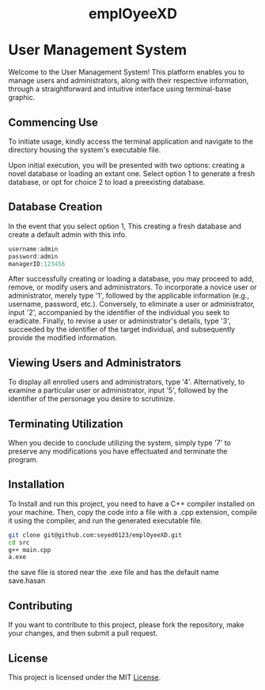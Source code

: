 <h1 align="center">emplOyeeXD</h1>

# User Management System
Welcome to the User Management System! This platform enables you to manage users and administrators, along with their respective information, through a straightforward and intuitive interface using terminal-base graphic.

## Commencing Use
To initiate usage, kindly access the terminal application and navigate to the directory housing the system's executable file.

Upon initial execution, you will be presented with two options: creating a novel database or loading an extant one. Select option 1 to generate a fresh database, or opt for choice 2 to load a preexisting database.

## Database Creation
In the event that you select option 1, This creating a fresh database and create a default admin with this info.
```c++
username:admin
password:admin
managerID:123456
```

After successfully creating or loading a database, you may proceed to add, remove, or modify users and administrators. To incorporate a novice user or administrator, merely type '1', followed by the applicable information (e.g., username, password, etc.). Conversely, to eliminate a user or administrator, input '2', accompanied by the identifier of the individual you seek to eradicate. Finally, to revise a user or administrator's details, type '3', succeeded by the identifier of the target individual, and subsequently provide the modified information.

## Viewing Users and Administrators
To display all enrolled users and administrators, type '4'. Alternatively, to examine a particular user or administrator, input '5', followed by the identifier of the personage you desire to scrutinize.

## Terminating Utilization
When you decide to conclude utilizing the system, simply type '7' to preserve any modifications you have effectuated and terminate the program.

## Installation
To Install and run this project, you need to have a C++ compiler installed on your machine. Then, copy the code into a file with a .cpp extension, compile it using the compiler, and run the generated executable file.

```bash
git clone git@github.com:seyed0123/emplOyeeXD.git
cd src
g++ main.cpp
a.exe
```
the save file is stored near the .exe file and has the default name save.hasan

## Contributing
If you want to contribute to this project, please fork the repository, make your changes, and then submit a pull request.

## License
This project is licensed under the MIT [License](LICENSE).